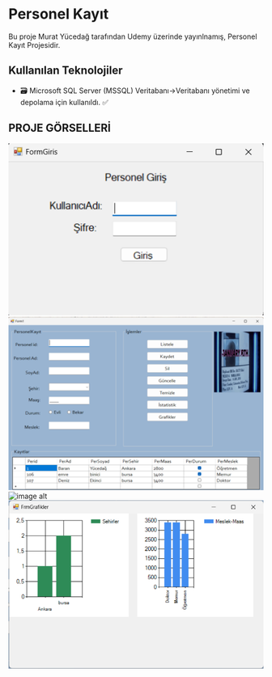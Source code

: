 # Personel Kayıt
Bu proje Murat Yücedağ  tarafından Udemy üzerinde yayınlnamış, Personel Kayıt Projesidir.
## Kullanılan Teknolojiler
- 🗃️ Microsoft SQL Server (MSSQL) Veritabanı->Veritabanı yönetimi ve depolama için kullanıldı. ✅

## PROJE GÖRSELLERİ
![image alt](https://github.com/yunusemrebinici/Personel_Kayit/blob/master/Giri%C5%9F.png?raw=true)
![image alt](https://github.com/yunusemrebinici/Personel_Kayit/blob/master/Personel%20Formu.png?raw=true)
![image alt](https://github.com/yunusemrebinici/Personel_Kayit/blob/master/%C4%B0statistik.png?raw=true)
![image alt](https://github.com/yunusemrebinici/Personel_Kayit/blob/master/Grafikler.png?raw=true)
